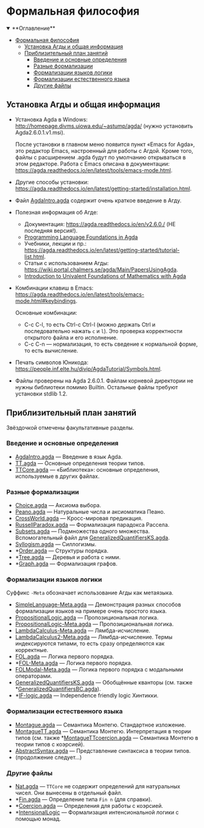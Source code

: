 # Формальная философия

<details open>
<summary>**Оглавление**</summary>
<!-- markdown-toc start - Don't edit this section. Run M-x markdown-toc-refresh-toc -->

- [Формальная философия](#формальная-философия)
    - [Установка Агды и общая информация](#установка-агды-и-общая-информация)
    - [Приблизительный план занятий](#приблизительный-план-занятий)
        - [Введение и основные определения](#введение-и-основные-определения)
        - [Разные формализации](#разные-формализации)
        - [Формализации языков логики](#формализации-языков-логики)
        - [Формализации естественного языка](#формализации-естественного-языка)
        - [Другие файлы](#другие-файлы)

<!-- markdown-toc end -->
</details>

## Установка Агды и общая информация

- Установка Agda в Windows: http://homepage.divms.uiowa.edu/~astump/agda/
  (нужно установить Agda2.6.0.1.v1.msi).  
  
  После установки в главном меню появится пункт «Emacs for Agda», это
  редактор Emacs, настроенный для работы с Агдой. Кроме того, файлы с
  расширением .agda будут по умолчанию открываться в этом редакторе. Работа
  с Emacs описана в документации:
  https://agda.readthedocs.io/en/latest/tools/emacs-mode.html.
- Другие способы установки:
  https://agda.readthedocs.io/en/latest/getting-started/installation.html.
- Файл
  [AgdaIntro.agda](AgdaIntro.agda)
  содержит очень краткое введение в Агду.
- Полезная информация об Агде:
    - Документация: https://agda.readthedocs.io/en/v2.6.0./ (НЕ
      последняя версия!).
    - [Programming Language Foundations in Agda](https://plfa.github.io/)
    - Учебники, лекции и пр.:
      https://agda.readthedocs.io/en/latest/getting-started/tutorial-list.html.
    - Статьи с использованием Агды:
      https://wiki.portal.chalmers.se/agda/Main/PapersUsingAgda.
    - [Introduction to Univalent Foundations of Mathematics with
      Agda](https://www.cs.bham.ac.uk/~mhe/HoTT-UF-in-Agda-Lecture-Notes/HoTT-UF-Agda.html)
- Комбинации клавиш в Emacs:
  https://agda.readthedocs.io/en/latest/tools/emacs-mode.html#keybindings.
  
  Основные комбинации: 
    - C-c C-l, то есть Ctrl-c Ctrl-l (можно держать Ctrl и последовательно
      нажать `c` и `l`). Это проверка корректности открытого файла и
      его исполнение.
    - C-c C-n — нормализация, то есть сведение к нормальной форме, то
      есть вычисление.
- Печать символов Юникода:
  https://people.inf.elte.hu/divip/AgdaTutorial/Symbols.html.
- Файлы проверены на Agda 2.6.0.1.  Файлам корневой директории не нужны
  библиотеки помимо Builtin. Остальные файлы требуют установки stdlib 1.2.

## Приблизительный план занятий

Звёздочкой отмечены факультативные разделы.

### Введение и основные определения

- [AgdaIntro.agda](AgdaIntro.agda) — Введение в язык Agda.
- [TT.agda](TT.agda) — Основные определения теории типов.
- [TTCore.agda](TTCore.agda) — «Библиотека»: основные определения,
  используемые в других файлах.

### Разные формализации

- [Choice.agda](Choice.agda) — Аксиома выбора. 
- [Peano.agda](Peano.agda) — Натуральные числа и аксиоматика Пеано. 
- [CrossWorld.agda](CrossWorld.agda) — Кросс-мировая предикация. 
- [RussellParadox.agda](RussellParadox.agda) — Формализация парадокса Рассела. 
- [Subsets.agda](Subsets.agda) — Подмножества одного
  множества. Вспомогательный файл для
  [GeneralizedQuantifiersKS.agda](GeneralizedQuantifiersKS.agda).
- [Syllogism.agda](Syllogism.agda) — Силлогизмы.  
- *[Order.agda](Order.agda) — Структуры порядка. 
- *[Tree.agda](Tree.agda) — Деревья и работа с ними. 
- *[Graph.agda](Graph.agda) — Формализация графов.

### Формализации языков логики

Суффикс `-Meta` обозначает использование Агды как метаязыка.

- [SimpleLanguage-Meta.agda](Meta/SimpleLanguage-Meta.agda) — Демонстрация
  разных способов формализации языков на примере очень простого языка.
- [PropositionalLogic.agda](PropositionalLogic.agda) — Пропозициональная логика. 
- [PropositionalLogic-Meta.agda](PropositionalLogic-Meta.agda) —
  Пропозициональная логика. 
- [LambdaCalculus-Meta.agda](Meta/LambdaCalculus-Meta.agda) —
  Лямбда-исчисление.
- [LambdaCalculus2-Meta.agda](Meta/LambdaCalculus-Meta2.agda) —
  Лямбда-исчисление. Термы индексируются типами, то есть
  сразу определяются как корректные.
- [FOL.agda](FOL.agda) — Логика первого порядка. 
- *[FOL-Meta.agda](Meta/FOL-Meta.agda) — Логика первого порядка.
- [FOLModal-Meta.agda](Meta/FOLModal-Meta.agda) — Логика первого порядка с
  модальными операторами.
- [GeneralizedQuantifiersKS.agda](GeneralizedQuantifiersKS.agda) —
  Обобщённые кванторы (см. также
  *[GeneralizedQuantifiersBC.agda](GeneralizedQuantifiersBC.agda)).
- *[IF-logic.agda](IF-logic.agda) — Independence friendly logic Хинтикки.

### Формализации естественного языка 

- [Montague.agda](Montague.agda) — Семантика Монтегю. Стандартное изложение. 
- [MontagueTT.agda](MontagueTT.agda) — Семантика Монтегю. Интерпретация в
  теории типов (см. также
  *[MontagueTTcoercion.agda](MontagueTTcoercion.agda) — Семантика Монтегю в
  теории типов с коэрсией).
- [AbstractSyntax.agda](AbstractSyntax.agda) — Представление синтаксиса в
  теории типов.
- (продолжение следует...)

### Другие файлы

- [Nat.agda](Nat.agda) — `TTCore` не содержит определений для
  натуральных чисел. Они вынесены в отдельный файл.
- *[Fin.agda](Fin.agda) — Определение типа `Fin n` (для справки). 
- *[Coercion.agda](Coercion.agda) — Определения для работы с коэрсией.
- *[IntensionalLogic](IntensionalLogic) — Формализация интенсиональной
  логики с помощью монад.
